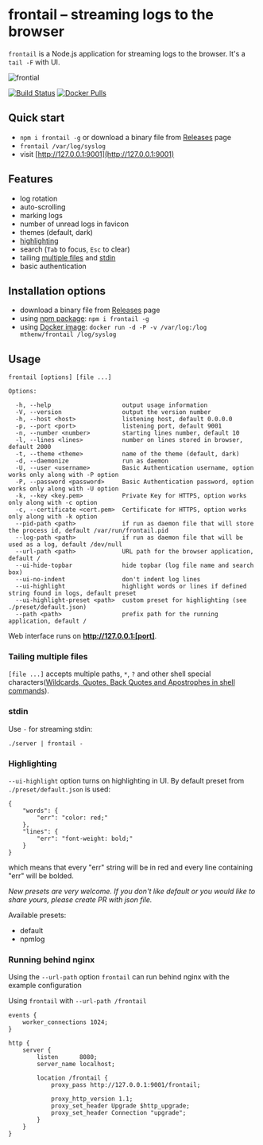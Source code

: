 # frontail – streaming logs to the browser

`frontail` is a Node.js application for streaming logs to the browser. It's a `tail -F` with UI.

![frontial](https://user-images.githubusercontent.com/455261/29570317-660c8122-8756-11e7-9d2f-8fea19e05211.gif)

[![Build Status](https://img.shields.io/travis/mthenw/frontail.svg?style=flat)](https://travis-ci.org/mthenw/frontail)
[![Docker Pulls](https://img.shields.io/docker/pulls/mthenw/frontail.svg)](https://hub.docker.com/r/mthenw/frontail/)

## Quick start

* `npm i frontail -g` or download a binary file from [Releases](https://github.com/mthenw/frontail/releases) page
* `frontail /var/log/syslog`
* visit [http://127.0.0.1:9001](http://127.0.0.1:9001)

## Features

* log rotation
* auto-scrolling
* marking logs
* number of unread logs in favicon
* themes (default, dark)
* [highlighting](#highlighting)
* search (`Tab` to focus, `Esc` to clear)
* tailing [multiple files](#tailing-multiple-files) and [stdin](#stdin)
* basic authentication

## Installation options

* download a binary file from [Releases](https://github.com/mthenw/frontail/releases) page
* using [npm package](https://www.npmjs.com/package/frontail): `npm i frontail -g`
* using [Docker image](https://registry.hub.docker.com/u/mthenw/frontail/): `docker run -d -P -v /var/log:/log mthenw/frontail /log/syslog`

## Usage

    frontail [options] [file ...]

    Options:

      -h, --help                    output usage information
      -V, --version                 output the version number
      -h, --host <host>             listening host, default 0.0.0.0
      -p, --port <port>             listening port, default 9001
      -n, --number <number>         starting lines number, default 10
      -l, --lines <lines>           number on lines stored in browser, default 2000
      -t, --theme <theme>           name of the theme (default, dark)
      -d, --daemonize               run as daemon
      -U, --user <username>         Basic Authentication username, option works only along with -P option
      -P, --password <password>     Basic Authentication password, option works only along with -U option
      -k, --key <key.pem>           Private Key for HTTPS, option works only along with -c option
      -c, --certificate <cert.pem>  Certificate for HTTPS, option works only along with -k option
      --pid-path <path>             if run as daemon file that will store the process id, default /var/run/frontail.pid
      --log-path <path>             if run as daemon file that will be used as a log, default /dev/null
      --url-path <path>             URL path for the browser application, default /
      --ui-hide-topbar              hide topbar (log file name and search box)
      --ui-no-indent                don't indent log lines
      --ui-highlight                highlight words or lines if defined string found in logs, default preset
      --ui-highlight-preset <path>  custom preset for highlighting (see ./preset/default.json)
      --path <path>                 prefix path for the running application, default /

Web interface runs on **http://127.0.0.1:[port]**.

### Tailing multiple files

`[file ...]` accepts multiple paths, `*`, `?` and other shell special characters([Wildcards, Quotes, Back Quotes and Apostrophes in shell commands](http://www.codecoffee.com/tipsforlinux/articles/26-1.html)).

### stdin

Use `-` for streaming stdin:

    ./server | frontail -

### Highlighting

`--ui-highlight` option turns on highlighting in UI. By default preset from `./preset/default.json` is used:

```
{
    "words": {
        "err": "color: red;"
    },
    "lines": {
        "err": "font-weight: bold;"
    }
}
```

which means that every "err" string will be in red and every line containing "err" will be bolded.

_New presets are very welcome. If you don't like default or you would like to share yours, please create PR with json file._

Available presets:
- default
- npmlog

### Running behind nginx

Using the `--url-path` option `frontail` can run behind nginx with the example configuration

Using `frontail` with `--url-path /frontail`

```
events {
    worker_connections 1024;
}

http {
    server {
        listen      8080;
        server_name localhost;

        location /frontail {
            proxy_pass http://127.0.0.1:9001/frontail;

            proxy_http_version 1.1;
            proxy_set_header Upgrade $http_upgrade;
            proxy_set_header Connection "upgrade";
        }
    }
}
```
